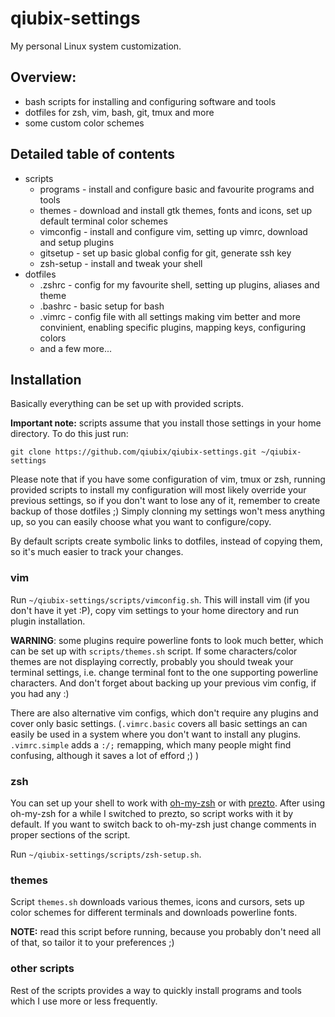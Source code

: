 # qiubix-settings
My personal Linux system customization.

## Overview:
* bash scripts for installing and configuring software and tools
* dotfiles for zsh, vim, bash, git, tmux and more
* some custom color schemes

## Detailed table of contents
* scripts
  * programs - install and configure basic and favourite programs and tools
  * themes - download and install gtk themes, fonts and icons, set up default terminal color schemes
  * vimconfig - install and configure vim, setting up vimrc, download and setup plugins
  * gitsetup - set up basic global config for git, generate ssh key
  * zsh-setup - install and tweak your shell
* dotfiles
  * .zshrc - config for my favourite shell, setting up plugins, aliases and theme
  * .bashrc - basic setup for bash
  * .vimrc - config file with all settings making vim better and more convinient, enabling specific plugins, mapping keys, configuring colors
  * and a few more...

## Installation
Basically everything can be set up with provided scripts.

**Important note:** scripts assume that you install those settings in your home directory. To do this just run:

`git clone https://github.com/qiubix/qiubix-settings.git ~/qiubix-settings`

Please note that if you have some configuration of vim, tmux or zsh, running provided scripts to install my configuration will most likely override your previous settings, so if you don't want to lose any of it, remember to create backup of those dotfiles ;) Simply clonning my settings won't mess anything up, so you can easily choose what you want to configure/copy.

By default scripts create symbolic links to dotfiles, instead of copying them, so it's much easier to track your changes.

### vim
Run `~/qiubix-settings/scripts/vimconfig.sh`. This will install vim (if you don't have it yet :P), copy vim settings to your home directory and run plugin installation.

**WARNING**: some plugins require powerline fonts to look much better, which can be set up with `scripts/themes.sh` script. If some characters/color themes are not displaying correctly, probably you should tweak your terminal settings, i.e. change terminal font to the one supporting powerline characters. And don't forget about backing up your previous vim config, if you had any :)

There are also alternative vim configs, which don't require any plugins and cover only basic settings. (`.vimrc.basic` covers all basic settings an can easily be used in a system where you don't want to install any plugins. `.vimrc.simple` adds a `:/;` remapping, which many people might find confusing, although it saves a lot of efford ;) )

### zsh
You can set up your shell to work with [oh-my-zsh](https://github.com/robbyrussell/oh-my-zsh) or with [prezto](https://github.com/sorin-ionescu/prezto). After using oh-my-zsh for a while I switched to prezto, so script works with it by default. If you want to switch back to oh-my-zsh just change comments in proper sections of the script.

Run `~/qiubix-settings/scripts/zsh-setup.sh`.

### themes
Script `themes.sh` downloads various themes, icons and cursors, sets up color schemes for different terminals and downloads powerline fonts.

**NOTE:** read this script before running, because you probably don't need all of that, so tailor it to your preferences ;)

### other scripts
Rest of the scripts provides a way to quickly install programs and tools which I use more or less frequently.

